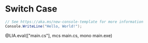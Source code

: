 <!--
author:   J.Müller

email:    Jan.Mueller4@schule.hessen.de

version:  0.0.1

language: Deutsch

narrator: Deutsch Female

comment:  

link:     https://cdn.jsdelivr.net/chartist.js/latest/chartist.min.css

script:   https://cdn.jsdelivr.net/chartist.js/latest/chartist.min.js

translation: Deutsch  translations/German.md

translation: Français translations/French.md

import: https://raw.githubusercontent.com/LiaScript/CodeRunner/master/README.md
-->
# Switch Case

```csharp
// See https://aka.ms/new-console-template for more information
Console.WriteLine("Hello, World!");
```

@LIA.eval(["main.cs"], mcs main.cs, mono main.exe)
